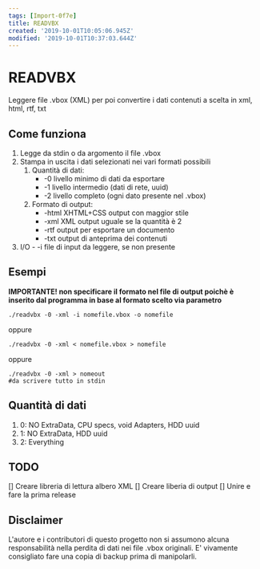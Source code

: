 ```yaml
---
tags: [Import-0f7e]
title: READVBX
created: '2019-10-01T10:05:06.945Z'
modified: '2019-10-01T10:37:03.644Z'
---
```


# READVBX

Leggere file .vbox (XML) per poi convertire i dati contenuti a scelta in xml, html, rtf, txt

## Come funziona

1. Legge da stdin o da argomento il file .vbox
1. Stampa in uscita i dati selezionati nei vari formati possibili
	1. Quantità di dati:
		- -0
        livello minimo di dati da esportare
		- -1
        livello intermedio (dati di rete, uuid)
		- -2
        livello completo (ogni dato presente nel .vbox)
	1. Formato di output:
		- -html XHTML+CSS
        output con maggior stile
		- -xml
        XML output uguale se la quantità è 2
		- -rtf
        output per esportare un documento
		- -txt
        output di anteprima dei contenuti
  1. I/O
    - -i
        file di input da leggere, se non presente

## Esempi

**IMPORTANTE! non specificare il formato nel file di output poichè è inserito dal programma in base al formato scelto via parametro**

```
./readvbx -0 -xml -i nomefile.vbox -o nomefile
```

oppure
```
./readvbx -0 -xml < nomefile.vbox > nomefile
```

oppure
```
./readvbx -0 -xml > nomeout
#da scrivere tutto in stdin 
```

## Quantità di dati

1. 0: NO ExtraData, CPU specs, void Adapters, HDD uuid
1. 1: NO ExtraData, HDD uuid
1. 2: Everything

## TODO

[] Creare libreria di lettura albero XML
[] Creare liberia di output
[] Unire e fare la prima release

## Disclaimer

L'autore e i contributori di questo progetto non si assumono alcuna responsabilità nella perdita di dati nei file .vbox originali. E' vivamente consigliato fare una copia di backup prima di manipolarli.
